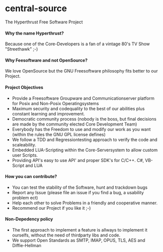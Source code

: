 # central-source
The Hyperthrust Free Software Project

#### Why the name Hyperthrust?
Because one of the Core-Developers is a fan of a vintage 80's TV Show "Streethawk" ;-)

#### Why Feesoftware and not OpenSource?
We love OpenSource but the GNU Freesoftware philosophy fits better to our Project.

#### Project Objectives
* Provide a Freesoftware Groupware and Communicationserver platform for Posix and Non-Posix Operatingsystems
* Maximum security and codequality to the best of our abilities plus constant learning and improvement.
* Democratic community process (nobody is the boss, but final decisions are made by the community elected Core Development Team)
* Everybody has the Freedom to use and modify our work as you want (within the rules the GNU GPL license defines)
* We follow a TDD and Regressiontesting approach to verify the code and scaleability.
* Embedded LUA-Scripting within the Core-Serversystem to allow custom user Scripts.
* Providing API's easy to use API' and proper SDK's for C/C++. C#, VB-Script and LUA

#### How you can contribute?
* You can test the stability of the Software, hunt and trackdown bugs
* Report any Issue (please file an issue if you find a bug, a usability problem ect)
* Help each  other to solve Problems in a friendly and cooperative manner.
* Recommend our Project if you like it ;-)

#### Non-Depedency policy
* The first approach to implement a feature is allways to implement it ourselfs, without the need of thirdparty libs and code.
* We support Open Standards as SMTP, IMAP, OPUS, TLS, AES and Diffie-Hellman



